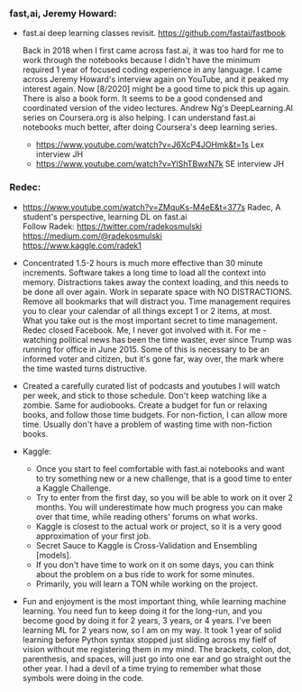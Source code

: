 ### fast,ai, Jeremy Howard:   

* fast.ai deep learning classes revisit.  https://github.com/fastai/fastbook  
  
    Back in 2018 when I first came across fast.ai, it was too hard for me to work through the notebooks because I didn't have the minimum required 1 year of focused coding experience in any language.  I came across Jeremy Howard's interview again on YouTube, and it peaked my interest again.  Now [8/2020] might be a good time to pick this up again.  There is also a book form.  It seems to be a good condensed and coordinated version of the video lectures.  Andrew Ng's DeepLearning.AI series on Coursera.org is also helping.  I can understand fast.ai notebooks much better, after doing Coursera's deep learning series.    
    
   - https://www.youtube.com/watch?v=J6XcP4JOHmk&t=1s  Lex interview JH  
   - https://www.youtube.com/watch?v=YlShTBwxN7k  SE interview JH  

### Redec:  
- https://www.youtube.com/watch?v=ZMquKs-M4eE&t=377s  Radec, A student's perspective, learning DL on fast.ai    
Follow Radek:
 https://twitter.com/radekosmulski  
 https://medium.com/@radekosmulski  
 https://www.kaggle.com/radek1  
 
 * Concentrated 1.5-2 hours is much more effective than 30 minute increments. Software takes a long time to load all the context into memory.  Distractions takes away the context loading, and this needs to be done all over again.  Work in separate space with NO DISTRACTIONS.  Remove all bookmarks that will distract you.  Time management requires you to clear your calendar of all things except 1 or 2 items, at most.  What you take out is the most important secret to time management.  Redec closed Facebook.  Me, I never got involved with it.  For me - watching political news has been the time waster, ever since Trump was running for office in June 2015.  Some of this is necessary to be an informed voter and citizen, but it's gone far, way over, the mark where the time wasted turns distructive.  
 
  * Created a carefully curated list of podcasts and youtubes I will watch per week, and stick to those schedule.  Don't keep watching like a zombie.  Same for audiobooks.  Create a budget for fun or relaxing books, and follow those time budgets.  For non-fiction, I can allow more time.  Usually don't have a problem of wasting time with non-fiction books.  
  
  * Kaggle:  
    - Once you start to feel comfortable with fast.ai notebooks and want to try something new or a new challenge, that is a good time to enter a Kaggle Challenge.  
    - Try to enter from the first day, so you will be able to work on it over 2 months.  You will underestimate how much progress you can make over that time, while reading others' forums on what works.  
    - Kaggle is closest to the actual work or project, so it is a very good approximation of your first job.  
    - Secret Sauce to Kaggle is Cross-Validation and Ensembling [models].  
    - If you don't have time to work on it on some days, you can think about the problem on a bus ride to work for some minutes.  
    - Primarily, you will learn a TON while working on the project.  
    
  * Fun and enjoyment is the most important thing, while learning machine learning.  You need fun to keep doing it for the long-run, and you become good by doing it for 2 years, 3 years, or 4 years.  I've been learning ML for 2 years now, so I am on my way.  It took 1 year of solid learning before Python syntax stopped just sliding across my fielf of vision without me registering them in my mind.  The brackets, colon, dot, parenthesis, and spaces, will just go into one ear and go straight out the other year.  I had a devil of a time trying to remember what those symbols were doing in the code.    
